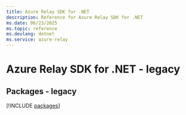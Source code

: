 ```yaml
---
title: Azure Relay SDK for .NET
description: Reference for Azure Relay SDK for .NET
ms.date: 06/23/2025
ms.topic: reference
ms.devlang: dotnet
ms.service: azure-relay
---
```

# Azure Relay SDK for .NET - legacy
## Packages - legacy
[!INCLUDE [packages](relay-index.md)]